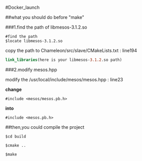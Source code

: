 #Docker_launch

##what you should do before "make"

###1.find the path of libmesos-3.1.2.so
```shell
#find the path
$locate libmesos-3.1.2.so
```

copy the path to Chameleon/src/slave/CMakeLists.txt : line194
```cmake
link_libraries(here is your libmesos-3.1.2.so path)
```

###2.modify mesos.hpp

modify the /usr/local/include/mesos/mesos.hpp : line23  

**change** 
```
#include <mesos/mesos.pb.h>
```  
**into**
```
#include <mesos.pb.h>
```

##then,you could compile the project

```
$cd build

$cmake ..

$make 
```